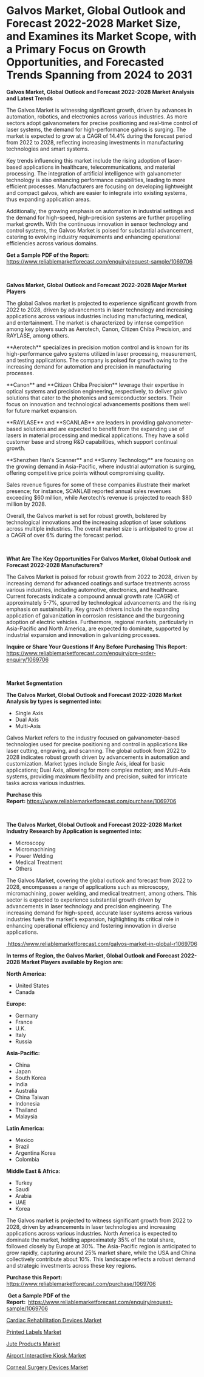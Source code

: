 <p><h1>Galvos Market, Global Outlook and Forecast 2022-2028 Market Size, and Examines its Market Scope, with a Primary Focus on Growth Opportunities, and Forecasted Trends Spanning from 2024 to 2031</h1></p><p><strong>Galvos Market, Global Outlook and Forecast 2022-2028 Market Analysis and Latest Trends</strong></p>
<p><p>The Galvos Market is witnessing significant growth, driven by advances in automation, robotics, and electronics across various industries. As more sectors adopt galvanometers for precise positioning and real-time control of laser systems, the demand for high-performance galvos is surging. The market is expected to grow at a CAGR of 14.4% during the forecast period from 2022 to 2028, reflecting increasing investments in manufacturing technologies and smart systems.</p><p>Key trends influencing this market include the rising adoption of laser-based applications in healthcare, telecommunications, and material processing. The integration of artificial intelligence with galvanometer technology is also enhancing performance capabilities, leading to more efficient processes. Manufacturers are focusing on developing lightweight and compact galvos, which are easier to integrate into existing systems, thus expanding application areas.</p><p>Additionally, the growing emphasis on automation in industrial settings and the demand for high-speed, high-precision systems are further propelling market growth. With the continuous innovation in sensor technology and control systems, the Galvos Market is poised for substantial advancement, catering to evolving industry requirements and enhancing operational efficiencies across various domains.</p></p>
<p><strong>Get a Sample PDF of the Report:&nbsp;</strong> <a href="https://www.reliablemarketforecast.com/enquiry/request-sample/1069706?utm_campaign=1778&utm_medium=2&utm_source=Github&utm_content=ia&utm_term=29102024&utm_id=galvos-market-global-outlook-and-forecast-2022-2028">https://www.reliablemarketforecast.com/enquiry/request-sample/1069706</a></p>
<p>&nbsp;</p>
<p><strong>Galvos Market, Global Outlook and Forecast 2022-2028 Major Market Players</strong></p>
<p><p>The global Galvos market is projected to experience significant growth from 2022 to 2028, driven by advancements in laser technology and increasing applications across various industries including manufacturing, medical, and entertainment. The market is characterized by intense competition among key players such as Aerotech, Canon, Citizen Chiba Precision, and RAYLASE, among others.</p><p>**Aerotech** specializes in precision motion control and is known for its high-performance galvo systems utilized in laser processing, measurement, and testing applications. The company is poised for growth owing to the increasing demand for automation and precision in manufacturing processes.</p><p>**Canon** and **Citizen Chiba Precision** leverage their expertise in optical systems and precision engineering, respectively, to deliver galvo solutions that cater to the photonics and semiconductor sectors. Their focus on innovation and technological advancements positions them well for future market expansion.</p><p>**RAYLASE** and **SCANLAB** are leaders in providing galvanometer-based solutions and are expected to benefit from the expanding use of lasers in material processing and medical applications. They have a solid customer base and strong R&D capabilities, which support continual growth.</p><p>**Shenzhen Han's Scanner** and **Sunny Technology** are focusing on the growing demand in Asia-Pacific, where industrial automation is surging, offering competitive price points without compromising quality.</p><p>Sales revenue figures for some of these companies illustrate their market presence; for instance, SCANLAB reported annual sales revenues exceeding $60 million, while Aerotech’s revenue is projected to reach $80 million by 2028. </p><p>Overall, the Galvos market is set for robust growth, bolstered by technological innovations and the increasing adoption of laser solutions across multiple industries. The overall market size is anticipated to grow at a CAGR of over 6% during the forecast period.</p></p>
<p>&nbsp;</p>
<p><strong>What Are The Key Opportunities For Galvos Market, Global Outlook and Forecast 2022-2028 Manufacturers?</strong></p>
<p><p>The Galvos Market is poised for robust growth from 2022 to 2028, driven by increasing demand for advanced coatings and surface treatments across various industries, including automotive, electronics, and healthcare. Current forecasts indicate a compound annual growth rate (CAGR) of approximately 5-7%, spurred by technological advancements and the rising emphasis on sustainability. Key growth drivers include the expanding application of galvanization in corrosion resistance and the burgeoning adoption of electric vehicles. Furthermore, regional markets, particularly in Asia-Pacific and North America, are expected to dominate, supported by industrial expansion and innovation in galvanizing processes.</p></p>
<p><strong>Inquire or Share Your Questions If Any Before Purchasing This Report:</strong> <a href="https://www.reliablemarketforecast.com/enquiry/pre-order-enquiry/1069706?utm_campaign=1778&utm_medium=2&utm_source=Github&utm_content=ia&utm_term=29102024&utm_id=galvos-market-global-outlook-and-forecast-2022-2028">https://www.reliablemarketforecast.com/enquiry/pre-order-enquiry/1069706</a></p>
<p>&nbsp;</p>
<p><strong>Market Segmentation</strong></p>
<p><strong>The Galvos Market, Global Outlook and Forecast 2022-2028 Market Analysis by types is segmented into:</strong></p>
<p><ul><li>Single Axis</li><li>Dual Axis</li><li>Multi-Axis</li></ul></p>
<p><p>Galvos Market refers to the industry focused on galvanometer-based technologies used for precise positioning and control in applications like laser cutting, engraving, and scanning. The global outlook from 2022 to 2028 indicates robust growth driven by advancements in automation and customization. Market types include Single Axis, ideal for basic applications; Dual Axis, allowing for more complex motion; and Multi-Axis systems, providing maximum flexibility and precision, suited for intricate tasks across various industries.</p></p>
<p><strong>Purchase this Report:&nbsp;</strong><a href="https://www.reliablemarketforecast.com/purchase/1069706?utm_campaign=1778&utm_medium=2&utm_source=Github&utm_content=ia&utm_term=29102024&utm_id=galvos-market-global-outlook-and-forecast-2022-2028">https://www.reliablemarketforecast.com/purchase/1069706</a></p>
<p>&nbsp;</p>
<p><strong>The Galvos Market, Global Outlook and Forecast 2022-2028 Market Industry Research by Application is segmented into:</strong></p>
<p><ul><li>Microscopy</li><li>Micromachining</li><li>Power Welding</li><li>Medical Treatment</li><li>Others</li></ul></p>
<p><p>The Galvos Market, covering the global outlook and forecast from 2022 to 2028, encompasses a range of applications such as microscopy, micromachining, power welding, and medical treatment, among others. This sector is expected to experience substantial growth driven by advancements in laser technology and precision engineering. The increasing demand for high-speed, accurate laser systems across various industries fuels the market's expansion, highlighting its critical role in enhancing operational efficiency and fostering innovation in diverse applications.</p></p>
<p><a href="https://www.reliablemarketforecast.com/galvos-market-in-global-r1069706?utm_campaign=1778&utm_medium=2&utm_source=Github&utm_content=ia&utm_term=29102024&utm_id=galvos-market-global-outlook-and-forecast-2022-2028">&nbsp;https://www.reliablemarketforecast.com/galvos-market-in-global-r1069706</a></p>
<p><strong>In terms of Region, the Galvos Market, Global Outlook and Forecast 2022-2028 Market Players available by Region are:</strong></p>
<p>
    <p> <strong> North America: </strong>
        <ul>
            <li>United States</li>
            <li>Canada</li>
        </ul>
        </p> 
    <p> <strong> Europe: </strong>
        <ul>
            <li>Germany</li>
            <li>France</li>
            <li>U.K.</li>
            <li>Italy</li>
            <li>Russia</li>
        </ul>
        </p> 
    <p> <strong> Asia-Pacific: </strong>
        <ul>
            <li>China</li>
            <li>Japan</li>
            <li>South Korea</li>
            <li>India</li>
            <li>Australia</li>
            <li>China Taiwan</li>
            <li>Indonesia</li>
            <li>Thailand</li>
            <li>Malaysia</li>
        </ul>
        </p> 
    <p> <strong> Latin America: </strong>
        <ul>
            <li>Mexico</li>
            <li>Brazil</li>
            <li>Argentina Korea</li>
            <li>Colombia</li>
        </ul>
        </p> 
    <p> <strong> Middle East & Africa: </strong>
        <ul>
            <li>Turkey</li>
            <li>Saudi</li>
            <li>Arabia</li>
            <li>UAE</li>
            <li>Korea</li>
        </ul>
    </p>
    </p>
<p><p>The Galvos market is projected to witness significant growth from 2022 to 2028, driven by advancements in laser technologies and increasing applications across various industries. North America is expected to dominate the market, holding approximately 35% of the total share, followed closely by Europe at 30%. The Asia-Pacific region is anticipated to grow rapidly, capturing around 25% market share, while the USA and China collectively contribute about 10%. This landscape reflects a robust demand and strategic investments across these key regions.</p></p>
<p><strong>Purchase this Report: </strong><a href="https://www.reliablemarketforecast.com/purchase/1069706?utm_campaign=1778&utm_medium=2&utm_source=Github&utm_content=ia&utm_term=29102024&utm_id=galvos-market-global-outlook-and-forecast-2022-2028">https://www.reliablemarketforecast.com/purchase/1069706</a></p>
<p>&nbsp;<strong>Get a Sample PDF of the Report:&nbsp;&nbsp;</strong><a href="https://www.reliablemarketforecast.com/enquiry/request-sample/1069706?utm_campaign=1778&utm_medium=2&utm_source=Github&utm_content=ia&utm_term=29102024&utm_id=galvos-market-global-outlook-and-forecast-2022-2028">https://www.reliablemarketforecast.com/enquiry/request-sample/1069706</a></p>
<p><strong></strong></p>
<p><p><a href="https://www.linkedin.com/pulse/cardiac-rehabilitation-devices-market-growth-outlook-from-52sjc?utm_campaign=1778&utm_medium=2&utm_source=Github&utm_content=ia&utm_term=29102024&utm_id=galvos-market-global-outlook-and-forecast-2022-2028">Cardiac Rehabilitation Devices Market</a></p><p><a href="https://www.linkedin.com/pulse/printed-labels-ecosystem-mapping-innovation-value-chains-2024-2031-zobmf?utm_campaign=1778&utm_medium=2&utm_source=Github&utm_content=ia&utm_term=29102024&utm_id=galvos-market-global-outlook-and-forecast-2022-2028">Printed Labels Market</a></p><p><a href="https://www.linkedin.com/pulse/jute-products-industry-sector-new-technologies-market-impact-ovipf?utm_campaign=1778&utm_medium=2&utm_source=Github&utm_content=ia&utm_term=29102024&utm_id=galvos-market-global-outlook-and-forecast-2022-2028">Jute Products Market</a></p><p><a href="https://www.linkedin.com/pulse/airport-interactive-kiosk-market-outlook-current-assessment-xgmue?utm_campaign=1778&utm_medium=2&utm_source=Github&utm_content=ia&utm_term=29102024&utm_id=galvos-market-global-outlook-and-forecast-2022-2028">Airport Interactive Kiosk Market</a></p><p><a href="https://www.linkedin.com/pulse/regulatory-landscape-its-influence-global-corneal-surgery-o6j4e?utm_campaign=1778&utm_medium=2&utm_source=Github&utm_content=ia&utm_term=29102024&utm_id=galvos-market-global-outlook-and-forecast-2022-2028">Corneal Surgery Devices Market</a></p></p>